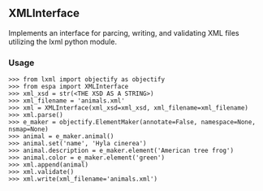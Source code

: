 ## XMLInterface
Implements an interface for parcing, writing, and validating XML files utilizing the lxml python module.

### Usage

```
>>> from lxml import objectify as objectify
>>> from espa import XMLInterface
>>> xml_xsd = str(<THE XSD AS A STRING>)
>>> xml_filename = 'animals.xml'
>>> xml = XMLInterface(xml_xsd=xml_xsd, xml_filename=xml_filename)
>>> xml.parse()
>>> e_maker = objectify.ElementMaker(annotate=False, namespace=None, nsmap=None)
>>> animal = e_maker.animal()
>>> animal.set('name', 'Hyla cinerea')
>>> animal.description = e_maker.element('American tree frog')
>>> animal.color = e_maker.element('green')
>>> xml.append(animal)
>>> xml.validate()
>>> xml.write(xml_filename='animals.xml')
```
